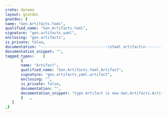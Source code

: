 ```yaml
---
crate: dynamo
layout: gnatdoc
gnatdoc: {
name: "Gen.Artifacts.Yaml",
qualified_name: "Gen.Artifacts.Yaml",
signature: "gen.artifacts.yaml",
enclosing: "gen.artifacts",
is_private: false,
documentation: "------------------------------\nYaml artifact\n------------------------------",
documentation_snippet: "",
tagged_types:    [
       {
       name: "Artifact",
       qualified_name: "Gen.Artifacts.Yaml.Artifact",
       signature: "gen.artifacts.yaml.artifact",
       enclosing: "",
       is_private: false,
       documentation: "",
       documentation_snippet: "type Artifact is new Gen.Artifacts.Artifact with private;",
       }   ,
   ]
,}
---
```

